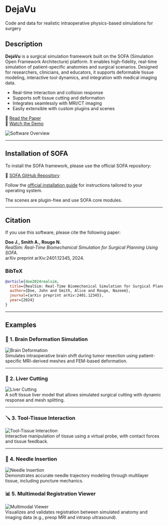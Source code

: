 # DejaVu
Code and data for realistic intraoperative physics-based simulations for surgery

## Description

**DejaVu** is a surgical simulation framework built on the SOFA (Simulation Open Framework Architecture) platform. It enables high-fidelity, real-time simulation of patient-specific anatomies and surgical scenarios. Designed for researchers, clinicians, and educators, it supports deformable tissue modeling, interactive tool dynamics, and integration with medical imaging data.

- Real-time interaction and collision response  
- Supports soft tissue cutting and deformation  
- Integrates seamlessly with MRI/CT imaging  
- Easily extensible with custom plugins and scenes  

📄 [Read the Paper](https://arxiv.org/abs/2401.12345)  
🎥 [Watch the Demo](https://youtu.be/demo-video-link)

![Software Overview](images/overview.png)

---

## Installation of SOFA

To install the SOFA framework, please use the official SOFA repository:

🔗 [SOFA GitHub Repository](https://github.com/sofa-framework/sofa)

Follow the [official installation guide](https://www.sofa-framework.org/community/doc/getting-started/) for instructions tailored to your operating system.

The scenes are plugin-free and use SOFA core modules.

---


## Citation

If you use this software, please cite the following paper:

**Doe J., Smith A., Rouge N.**  
*RealSim: Real-Time Biomechanical Simulation for Surgical Planning Using SOFA*.  
arXiv preprint arXiv:2401.12345, 2024.

### BibTeX

```bibtex
@article{doe2024realsim,
  title={RealSim: Real-Time Biomechanical Simulation for Surgical Planning Using SOFA},
  author={Doe, John and Smith, Alice and Rouge, Nazeem},
  journal={arXiv preprint arXiv:2401.12345},
  year={2024}
}
```
---

## Examples

### 🧠 1. Brain Deformation Simulation  
![Brain Deformation](gifs/brain_deform.gif)  
Simulates intraoperative brain shift during tumor resection using patient-specific MRI-derived meshes and FEM-based deformation.

---

### 🔪 2. Liver Cutting  
![Liver Cutting](gifs/liver_cut.gif)  
A soft tissue liver model that allows simulated surgical cutting with dynamic response and mesh splitting.

---

### 🪛 3. Tool-Tissue Interaction  
![Tool-Tissue Interaction](gifs/tool_tissue.gif)  
Interactive manipulation of tissue using a virtual probe, with contact forces and tissue feedback.

---

### 🎯 4. Needle Insertion  
![Needle Insertion](gifs/needle_insertion.gif)  
Demonstrates accurate needle trajectory modeling through multilayer tissue, including puncture mechanics.

### 📊 5. Multimodal Registration Viewer  
![Multimodal Viewer](gifs/multimodal_viewer.gif)  
Visualizes and validates registration between simulated anatomy and imaging data (e.g., preop MRI and intraop ultrasound).

